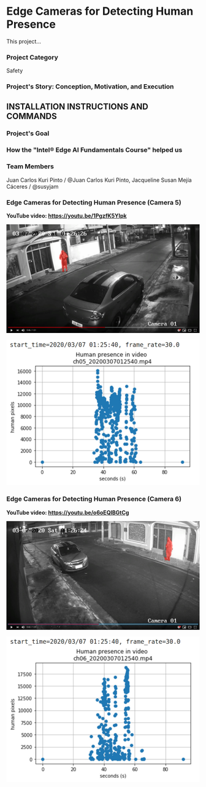 # Edge Cameras for Detecting Human Presence
This project...

### Project Category
Safety

### Project's Story: Conception, Motivation, and Execution

## INSTALLATION INSTRUCTIONS AND COMMANDS

### Project's Goal

### How the "Intel® Edge AI Fundamentals Course" helped us

### Team Members

Juan Carlos Kuri Pinto / @Juan Carlos Kuri Pinto, Jacqueline Susan Mejía Cáceres / @susyjam 

### Edge Cameras for Detecting Human Presence (Camera 5)<br/>
<b>YouTube video: https://youtu.be/1PgzfK5YIpk</b>

![Camera 5](/images/cam5.jpg)

![Camera 5](/images/hist5.jpg)

### Edge Cameras for Detecting Human Presence (Camera 6)<br/>
<b>YouTube video: https://youtu.be/o6oEQlBGtCg</b>

![Camera 6](/images/cam6.jpg)

![Camera 6](/images/hist6.jpg)
